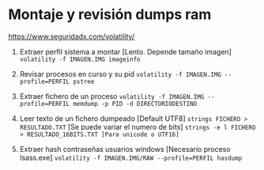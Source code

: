 # Montaje y revisión dumps ram
https://www.seguridadx.com/volatility/

1. Extraer perfil sistema a montar [Lento. Depende tamaño imagen]
`volatility -f IMAGEN.IMG imageinfo`

1. Revisar procesos en curso y su pid
`volatility -f IMAGEN.IMG --profile=PERFIL pstree`

1. Extraer fichero de un proceso
`volatility -f IMAGEN.IMG --profile=PERFIL memdump -p PID -d DIRECTORIODESTINO`

1. Leer texto de un fichero dumpeado [Default UTF8]
`strings FICHERO > RESULTADO.TXT`
[Se puede variar el numero de bits]
`strings -e l FICHERO > RESULTADO_16BITS.TXT [Para unicode o UTF16]`

1. Extraer hash contraseñas usuarios windows [Necesario proceso lsass.exe]
`volatility -f IMAGEN.IMG/RAW --profile=PERFIL hasdump`


